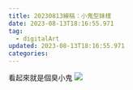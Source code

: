 ```yaml
---
title: 20230813線稿：小鬼型妹樣
date: 2023-08-13T18:16:55.971
tag:
  - digitalArt
updated: 2023-08-13T18:16:55.971
categories:
---
```

看起來就是個臭小鬼
![](https://i.imgur.com/9NovY7k.png)